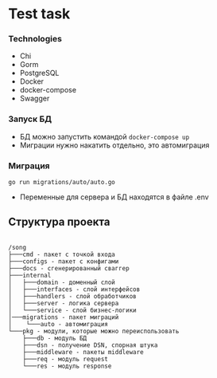 # Test task 

### Technologies
- Chi
- Gorm
- PostgreSQL
- Docker
- docker-compose
- Swagger

### Запуск БД
- БД можно запустить командой 
```docker-compose up```
- Миграции нужно накатить отдельно, это автомиграция 
### Миграция 
```go run migrations/auto/auto.go```

- Переменные для сервера и БД находятся в файле .env

<h2>Структура проекта</h2>

<code>
/song
├───cmd - пакет с точкой входа
├───configs - пакет с конфигами
├───docs - сгенерированный сваггер
├───internal
│   ├───domain - доменный слой
│   ├───interfaces - слой интерфейсов
│   ├───handlers - слой обработчиков
│   ├───server - логика сервера
│   └───service - слой бизнес-логики
│───migrations - пакет миграций
│    └───auto - автомиграция
└───pkg - модули, которые можно переиспользовать
    ├───db - модуль БД
    ├───dsn - получение DSN, спорная штука
    ├───middleware - пакеты middleware
    ├───req - модуль request
    └───res - модуль response
</code>